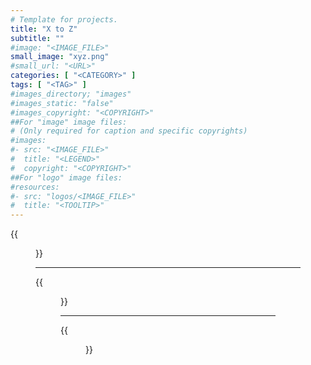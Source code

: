 ```yaml
---
# Template for projects.
title: "X to Z"
subtitle: ""
#image: "<IMAGE_FILE>"
small_image: "xyz.png"
#small_url: "<URL>"
categories: [ "<CATEGORY>" ]
tags: [ "<TAG>" ]
#images_directory; "images"
#images_static: "false"
#images_copyright: "<COPYRIGHT>"
##For "image" image files:
# (Only required for caption and specific copyrights)
#images:
#- src: "<IMAGE_FILE>"
#  title: "<LEGEND>"
#  copyright: "<COPYRIGHT>"
##For "logo" image files:
#resources:
#- src: "logos/<IMAGE_FILE>"
#  title: "<TOOLTIP>"
---
```

{{<figure src = "images/x.png">}}


---



{{<figure src = "images/y.png">}}


---



{{<figure src = "images/z.png">}}